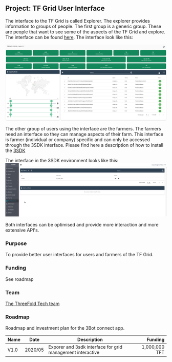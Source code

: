 ## Project: TF Grid User Interface

The interface to the TF Grid is called Explorer. The explorer provides information to groups of people. The first group is a generic group.  These are people that want to see some of the aspects of the TF Grid and explore.  The interface can be found [here](https://explorer.grid.tf/).  The interface look like this:

![](./img/explorer.png)

The other group of users using the interface are the farmers. The farmers need an interface so they can manage aspects of their farm.  This interface is farmer (individual or company) specific and can only be accessed through the 3SDK interface.  Please find here a description of how to install the [3SDK](https://github.com/threefoldtech/jumpscaleX_core/blob/development/docs/3sdk/3sdk_install.md)

The interface in the 3SDK environment looks like this:
![](./img/3sdk_farm_management.png)

Both interfaces can be optimised and provide more interaction and more extensive API's.

### Purpose
To provide better user interfaces for users and farmers of the TF Grid.


### Funding
See roadmap

### Team

[The ThreeFold Tech team](https://www.threefold.tech)

### Roadmap

Roadmap and investment plan for the 3Bot connect app.

| Name         | Date   | Description | Funding |
|:-------------|--------|-----------------|---------:|
| V1.0 |  2020/05 | Exporer and 3sdk interface for grid management interactive | 1,000,000 TFT |